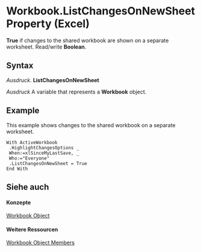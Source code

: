 
# Workbook.ListChangesOnNewSheet Property (Excel)

 **True** if changes to the shared workbook are shown on a separate worksheet. Read/write **Boolean**.


## Syntax

 _Ausdruck_. **ListChangesOnNewSheet**

 _Ausdruck_ A variable that represents a **Workbook** object.


## Example

This example shows changes to the shared workbook on a separate worksheet.


```
With ActiveWorkbook 
 .HighlightChangesOptions _ 
 When:=xlSinceMyLastSave, _ 
 Who:="Everyone" 
 .ListChangesOnNewSheet = True 
End With
```


## Siehe auch


#### Konzepte


[Workbook Object](8c00aa60-c974-eed3-0812-3c9625eb0d4c.md)
#### Weitere Ressourcen


[Workbook Object Members](http://msdn.microsoft.com/library/dce102a3-25de-3ff4-2ce5-bc56e08baca7%28Office.15%29.aspx)